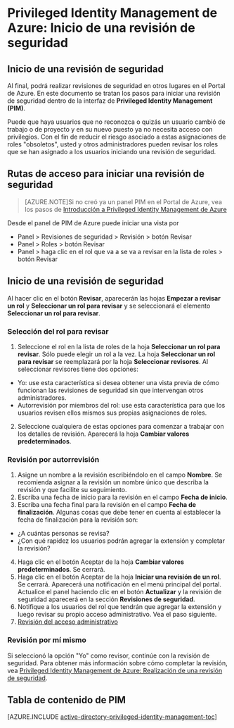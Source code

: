 <properties
   pageTitle="Privileged Identity Management de Azure: Inicio de una revisión de seguridad"
   description="Obtenga información sobre cómo crear una revisión de seguridad para identidades con privilegios con la extensión de Privileged Identity Management de Azure."
   services="active-directory"
   documentationCenter=""
   authors="IHenkel"
   manager="stevenpo"
   editor=""/>

<tags
   ms.service="na"
   ms.devlang="na"
   ms.topic="article"
   ms.tgt_pltfrm="na"
   ms.workload="identity"
   ms.date="09/21/2015"
   ms.author="inhenk"/>

# Privileged Identity Management de Azure: Inicio de una revisión de seguridad

## Inicio de una revisión de seguridad
Al final, podrá realizar revisiones de seguridad en otros lugares en el Portal de Azure. En este documento se tratan los pasos para iniciar una revisión de seguridad dentro de la interfaz de **Privileged Identity Management (PIM)**.

Puede que haya usuarios que no reconozca o quizás un usuario cambió de trabajo o de proyecto y en su nuevo puesto ya no necesita acceso con privilegios. Con el fin de reducir el riesgo asociado a estas asignaciones de roles "obsoletos", usted y otros administradores pueden revisar los roles que se han asignado a los usuarios iniciando una revisión de seguridad.

## Rutas de acceso para iniciar una revisión de seguridad
> [AZURE.NOTE]Si no creó ya un panel PIM en el Portal de Azure, vea los pasos de [Introducción a Privileged Identity Management de Azure](active-directory-privileged-identity-management-getting-started.md)

Desde el panel de PIM de Azure puede iniciar una vista por

- Panel > Revisiones de seguridad > Revisión > botón Revisar
- Panel > Roles > botón Revisar
- Panel > haga clic en el rol que va a se va a revisar en la lista de roles > botón Revisar

## Inicio de una revisión de seguridad

Al hacer clic en el botón **Revisar**, aparecerán las hojas **Empezar a revisar un rol** y **Seleccionar un rol para revisar** y se seleccionará el elemento **Seleccionar un rol para revisar**.

### Selección del rol para revisar

1. Seleccione el rol en la lista de roles de la hoja **Seleccionar un rol para revisar**. Sólo puede elegir un rol a la vez. La hoja **Seleccionar un rol para revisar** se reemplazará por la hoja **Seleccionar revisores**. Al seleccionar revisores tiene dos opciones:
  - Yo: use esta característica si desea obtener una vista previa de cómo funcionan las revisiones de seguridad sin que intervengan otros administradores.
  - Autorrevisión por miembros del rol: use esta característica para que los usuarios revisen ellos mismos sus propias asignaciones de roles.
2. Seleccione cualquiera de estas opciones para comenzar a trabajar con los detalles de revisión. Aparecerá la hoja **Cambiar valores predeterminados**.

### Revisión por autorrevisión

1. Asigne un nombre a la revisión escribiéndolo en el campo **Nombre**. Se recomienda asignar a la revisión un nombre único que describa la revisión y que facilite su seguimiento.
2. Escriba una fecha de inicio para la revisión en el campo **Fecha de inicio**.
3. Escriba una fecha final para la revisión en el campo **Fecha de finalización**. Algunas cosas que debe tener en cuenta al establecer la fecha de finalización para la revisión son:
  - ¿A cuántas personas se revisa?
  - ¿Con qué rapidez los usuarios podrán agregar la extensión y completar la revisión?
4. Haga clic en el botón Aceptar de la hoja **Cambiar valores predeterminados**. Se cerrará.
5. Haga clic en el botón Aceptar de la hoja **Iniciar una revisión de un rol**. Se cerrará. Aparecerá una notificación en el menú principal del portal. Actualice el panel haciendo clic en el botón **Actualizar** y la revisión de seguridad aparecerá en la sección **Revisiones de seguridad**.
6. Notifique a los usuarios del rol que tendrán que agregar la extensión y luego revisar su propio acceso administrativo. Vea el paso siguiente.
6. [Revisión del acceso administrativo](active-directory-privileged-identity-management-how-to-perform-security-review.md)

### Revisión por mí mismo

Si seleccionó la opción "Yo" como revisor, continúe con la revisión de seguridad. Para obtener más información sobre cómo completar la revisión, vea [Privileged Identity Management de Azure: Realización de una revisión de seguridad](active-directory-privileged-identity-management-how-to-perform-security-review.md).

<!--Every topic should have next steps and links to the next logical set of content to keep the customer engaged-->
## Tabla de contenido de PIM
[AZURE.INCLUDE [active-directory-privileged-identity-management-toc](../../includes/active-directory-privileged-identity-management-toc.md)]

<!---HONumber=Sept15_HO4-->